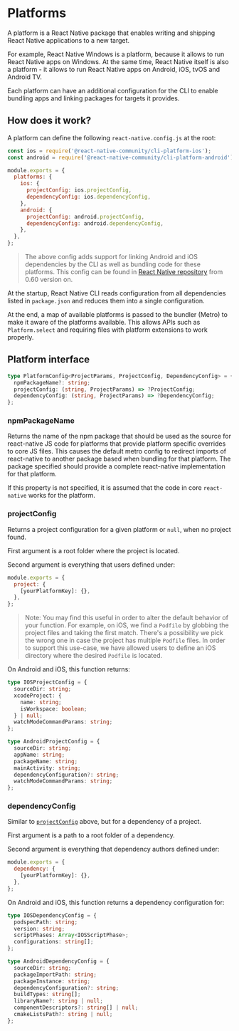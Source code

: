 # Platforms

A platform is a React Native package that enables writing and shipping React Native applications to a new target.

For example, React Native Windows is a platform, because it allows to run React Native apps on Windows. At the same time, React Native itself is also a platform - it allows to run React Native apps on Android, iOS, tvOS and Android TV.

Each platform can have an additional configuration for the CLI to enable bundling apps and linking packages for targets it provides.

## How does it work?

A platform can define the following `react-native.config.js` at the root:

```js
const ios = require('@react-native-community/cli-platform-ios');
const android = require('@react-native-community/cli-platform-android');

module.exports = {
  platforms: {
    ios: {
      projectConfig: ios.projectConfig,
      dependencyConfig: ios.dependencyConfig,
    },
    android: {
      projectConfig: android.projectConfig,
      dependencyConfig: android.dependencyConfig,
    },
  },
};
```

> The above config adds support for linking Android and iOS dependencies by the CLI as well as bundling code for these platforms. This config can be found in [React Native repository](https://github.com/facebook/react-native/blob/0.60-stable/react-native.config.js) from 0.60 version on.

At the startup, React Native CLI reads configuration from all dependencies listed in `package.json` and reduces them into a single configuration.

At the end, a map of available platforms is passed to the bundler (Metro) to make it aware of the platforms available. This allows APIs such as `Platform.select` and requiring files with platform extensions to work properly.

## Platform interface

```ts
type PlatformConfig<ProjectParams, ProjectConfig, DependencyConfig> = {
  npmPackageName?: string;
  projectConfig: (string, ProjectParams) => ?ProjectConfig;
  dependencyConfig: (string, ProjectParams) => ?DependencyConfig;
};
```

### npmPackageName

Returns the name of the npm package that should be used as the source for react-native JS code for platforms that provide platform specific overrides to core JS files. This causes the default metro config to redirect imports of react-native to another package based when bundling for that platform. The package specified should provide a complete react-native implementation for that platform.

If this property is not specified, it is assumed that the code in core `react-native` works for the platform.

### projectConfig

Returns a project configuration for a given platform or `null`, when no project found.

First argument is a root folder where the project is located.

Second argument is everything that users defined under:

```js
module.exports = {
  project: {
    [yourPlatformKey]: {},
  },
};
```

> Note: You may find this useful in order to alter the default behavior of your function. For example, on iOS, we find a `Podfile` by globbing the project files and taking the first match. There's a possibility we pick the wrong one in case the project has multiple `Podfile` files. In order to support this use-case, we have allowed users to define an iOS directory where the desired `Podfile` is located.

On Android and iOS, this function returns:

```ts
type IOSProjectConfig = {
  sourceDir: string;
  xcodeProject: {
    name: string;
    isWorkspace: boolean;
  } | null;
  watchModeCommandParams: string;
};

type AndroidProjectConfig = {
  sourceDir: string;
  appName: string;
  packageName: string;
  mainActivity: string;
  dependencyConfiguration?: string;
  watchModeCommandParams: string;
};
```

### dependencyConfig

Similar to [`projectConfig`](#projectconfig) above, but for a dependency of a project.

First argument is a path to a root folder of a dependency.

Second argument is everything that dependency authors defined under:

```js
module.exports = {
  dependency: {
    [yourPlatformKey]: {},
  },
};
```

On Android and iOS, this function returns a dependency configuration for:

```ts
type IOSDependencyConfig = {
  podspecPath: string;
  version: string;
  scriptPhases: Array<IOSScriptPhase>;
  configurations: string[];
};

type AndroidDependencyConfig = {
  sourceDir: string;
  packageImportPath: string;
  packageInstance: string;
  dependencyConfiguration?: string;
  buildTypes: string[];
  libraryName?: string | null;
  componentDescriptors?: string[] | null;
  cmakeListsPath?: string | null;
};
```
